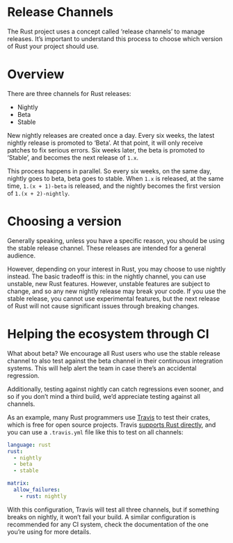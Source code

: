 # Release Channels

The Rust project uses a concept called ‘release channels’ to manage releases.
It’s important to understand this process to choose which version of Rust
your project should use.

# Overview

There are three channels for Rust releases:

* Nightly
* Beta
* Stable

New nightly releases are created once a day. Every six weeks, the latest
nightly release is promoted to ‘Beta’. At that point, it will only receive
patches to fix serious errors. Six weeks later, the beta is promoted to
‘Stable’, and becomes the next release of `1.x`.

This process happens in parallel. So every six weeks, on the same day,
nightly goes to beta, beta goes to stable. When `1.x` is released, at
the same time, `1.(x + 1)-beta` is released, and the nightly becomes the
first version of `1.(x + 2)-nightly`.

# Choosing a version

Generally speaking, unless you have a specific reason, you should be using the
stable release channel. These releases are intended for a general audience.

However, depending on your interest in Rust, you may choose to use nightly
instead. The basic tradeoff is this: in the nightly channel, you can use
unstable, new Rust features. However, unstable features are subject to change,
and so any new nightly release may break your code. If you use the stable
release, you cannot use experimental features, but the next release of Rust
will not cause significant issues through breaking changes.

# Helping the ecosystem through CI

What about beta? We encourage all Rust users who use the stable release channel
to also test against the beta channel in their continuous integration systems.
This will help alert the team in case there’s an accidental regression.

Additionally, testing against nightly can catch regressions even sooner, and so
if you don’t mind a third build, we’d appreciate testing against all channels.

As an example, many Rust programmers use [Travis](https://travis-ci.org/) to
test their crates, which is free for open source projects. Travis [supports
Rust directly][travis], and you can use a `.travis.yml` file like this to
test on all channels:

```yaml
language: rust
rust:
  - nightly
  - beta
  - stable

matrix:
  allow_failures:
    - rust: nightly
```

[travis]: http://docs.travis-ci.com/user/languages/rust/

With this configuration, Travis will test all three channels, but if something
breaks on nightly, it won’t fail your build. A similar configuration is
recommended for any CI system, check the documentation of the one you’re
using for more details.
